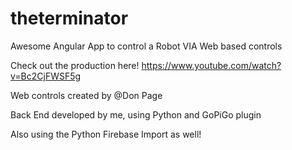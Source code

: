 # theterminator
Awesome Angular App to control a Robot VIA Web based controls


Check out the production here! https://www.youtube.com/watch?v=Bc2CjFWSF5g

Web controls created by @Don Page

Back End developed by me, using Python and GoPiGo plugin

Also using the Python Firebase Import as well!
